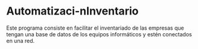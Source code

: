 # Automatizaci-nInventario
Este programa consiste en facilitar el inventariado de las empresas que tengan una base de datos de los equipos informáticos y estén conectados en una red.
